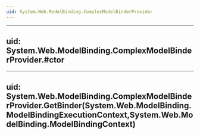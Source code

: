 ```yaml
---
uid: System.Web.ModelBinding.ComplexModelBinderProvider
---
```


---
uid: System.Web.ModelBinding.ComplexModelBinderProvider.#ctor
---

---
uid: System.Web.ModelBinding.ComplexModelBinderProvider.GetBinder(System.Web.ModelBinding.ModelBindingExecutionContext,System.Web.ModelBinding.ModelBindingContext)
---
